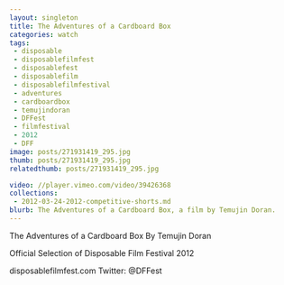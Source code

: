 ```yaml
---
layout: singleton
title: The Adventures of a Cardboard Box
categories: watch
tags:
 - disposable
 - disposablefilmfest
 - disposablefest
 - disposablefilm
 - disposablefilmfestival
 - adventures
 - cardboardbox
 - temujindoran
 - DFFest
 - filmfestival
 - 2012
 - DFF
image: posts/271931419_295.jpg
thumb: posts/271931419_295.jpg
relatedthumb: posts/271931419_295.jpg

video: //player.vimeo.com/video/39426368
collections:
 - 2012-03-24-2012-competitive-shorts.md
blurb: The Adventures of a Cardboard Box, a film by Temujin Doran.
---
```


The Adventures of a Cardboard Box
By Temujin Doran

Official Selection of Disposable Film Festival 2012

disposablefilmfest.com
Twitter: @DFFest
